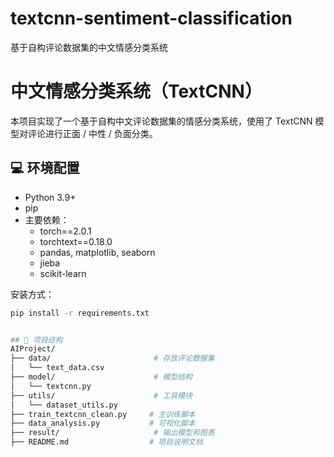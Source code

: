 # textcnn-sentiment-classification
基于自构评论数据集的中文情感分类系统
# 中文情感分类系统（TextCNN）

本项目实现了一个基于自构中文评论数据集的情感分类系统，使用了 TextCNN 模型对评论进行正面 / 中性 / 负面分类。

## 💻 环境配置

- Python 3.9+
- pip
- 主要依赖：
  - torch==2.0.1
  - torchtext==0.18.0
  - pandas, matplotlib, seaborn
  - jieba
  - scikit-learn

安装方式：

```bash
pip install -r requirements.txt


## 📁 项目结构
AIProject/
├── data/                       # 存放评论数据集
│   └── text_data.csv
├── model/                      # 模型结构
│   └── textcnn.py
├── utils/                      # 工具模块
│   └── dataset_utils.py
├── train_textcnn_clean.py     # 主训练脚本
├── data_analysis.py           # 可视化脚本
├── result/                     # 输出模型和图表
├── README.md                  # 项目说明文档

